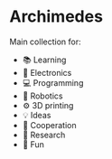 # Archimedes
Main collection for:

- 📚 Learning
- 🔌 Electronics 
- 💻 Programming
- 🦾 Robotics
- ⚙️ 3D printing
- 💡  Ideas 
- 🎯 Cooperation
- 🔬 Research
- 👾 Fun
